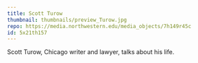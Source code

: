 ```yaml
---
title: Scott Turow
thumbnail: thumbnails/preview_Turow.jpg
repo: https://media.northwestern.edu/media_objects/7h149r45c
id: 5x21th157
---
```

Scott Turow, Chicago writer and lawyer, talks about his life.